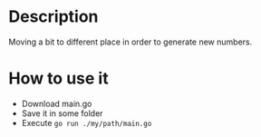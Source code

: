 # Description

Moving a bit to different place in order to generate new numbers.

# How to use it

* Download main.go
* Save it in some folder
* Execute `go run ./my/path/main.go`